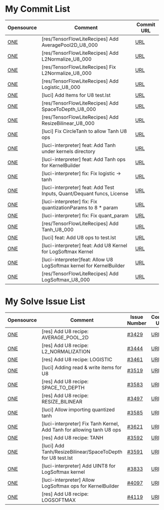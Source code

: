 # My Commit List
|Opensource|Comment|Commit URL|
|-|-|-|
|[ONE](https://github.com/Samsung/ONE)|[res/TensorFlowLiteRecipes] Add AveragePool2D_U8_000|[URL](https://github.com/Samsung/ONE/commit/b9407ca621000728082645179a8ae6752f6ce911)|
|[ONE](https://github.com/Samsung/ONE)|[res/TensorFlowLiteRecipes] Add L2Normalize_U8_000|[URL](https://github.com/Samsung/ONE/commit/7c5f0cd9603f4d7687df945dd17ce4fd7f517956)|
|[ONE](https://github.com/Samsung/ONE)|[res/TensorFlowLiteRecipes] Fix L2Normalize_U8_000|[URL](https://github.com/Samsung/ONE/commit/f32d4fe2a0588c92d4f1ad04389d6f823d2478c1)|
|[ONE](https://github.com/Samsung/ONE)|[res/TensorFlowLiteRecipes] Add Logistic_U8_000|[URL](https://github.com/Samsung/ONE/commit/1908094b275ccc68808a11169ccfdb4fd1d0203f)|
|[ONE](https://github.com/Samsung/ONE)|[luci] Add Items for U8 test.lst|[URL](https://github.com/Samsung/ONE/commit/92a9662dd44a0b7223d91fcced15e5a818f1b516)|
|[ONE](https://github.com/Samsung/ONE)|[res/TensorFlowLiteRecipes] Add SpaceToDepth_U8_000|[URL](https://github.com/Samsung/ONE/commit/0c7387ec7780b4f761bd5826b0ef284a17e5d3c1)|
|[ONE](https://github.com/Samsung/ONE)|[res/TensorFlowLiteRecipes] Add ResizeBilinear_U8_000|[URL](https://github.com/Samsung/ONE/commit/ddc8c918f0c183962cc47bdcf400178bc0fb3c75)|
|[ONE](https://github.com/Samsung/ONE)|[luci] Fix CircleTanh to allow Tanh U8 ops|[URL](https://github.com/Samsung/ONE/commit/3d6361f2dc27dc2d83dfebc9dcdadc1b09e4f601)|
|[ONE](https://github.com/Samsung/ONE)|[luci-interpreter] feat: Add Tanh under kernels directory|[URL](https://github.com/Samsung/ONE/commit/9177a02315ef2f64ca74408a9493f34d793d9773)|
|[ONE](https://github.com/Samsung/ONE)|[luci-interpreter] feat: Add Tanh ops for KernelBuilder|[URL](https://github.com/Samsung/ONE/commit/c3814ad045f80705f2eb273216c762af4f425d4d)|
|[ONE](https://github.com/Samsung/ONE)|[luci-interpreter] fix: Fix logistic -> tanh|[URL](https://github.com/Samsung/ONE/commit/440e2911cf16a50e29d77c70dcd2bd5a707b2474)|
|[ONE](https://github.com/Samsung/ONE)|[luci-interpreter] feat: Add Test Inputs, Quant/Dequant funcs, License|[URL](https://github.com/Samsung/ONE/commit/c885c4f557f1caf3246c9f2ee107130e3c8b77eb)|
|[ONE](https://github.com/Samsung/ONE)|[luci-interpreter] fix: Fix quantizationParams to 8 * param|[URL](https://github.com/Samsung/ONE/commit/ca9014ac1bdefb81415214beb1f69761c34c89d6)|
|[ONE](https://github.com/Samsung/ONE)|[luci-interpreter] fix: Fix quant_param|[URL](https://github.com/Samsung/ONE/commit/3151f2235efc013f9557329838f8d198b7e556ff)|
|[ONE](https://github.com/Samsung/ONE)|[res/TensorFlowLiteRecipes] Add Tanh_U8_000|[URL](https://github.com/Samsung/ONE/commit/f943b320908b398dd5a4a1691b4f425ee3ea138a)|
|[ONE](https://github.com/Samsung/ONE)|[luci] feat: Add U8 ops to test.lst|[URL](https://github.com/Samsung/ONE/commit/6874100a5e32befb9c459c0aca62d836fa088655)|
|[ONE](https://github.com/Samsung/ONE)|[luci-interpreter] feat: Add U8 Kernel for LogSoftmax Kernel|[URL](https://github.com/Samsung/ONE/commit/6c5706a155ff1c204abb7c0b0593b988ecd612c7)|
|[ONE](https://github.com/Samsung/ONE)|[luci-interpreter]feat: Allow U8 LogSoftmax kernel for KernelBuilder|[URL](https://github.com/Samsung/ONE/commit/59d800b9c95a9fc81f2904cf3418befaaa7fb676)|
|[ONE](https://github.com/Samsung/ONE)|[res/TensorFlowLiteRecipes] Add LogSoftmax_U8_000|[URL](https://github.com/Samsung/ONE/commit/0cc8ceb5b65fef0bf33bc19d1adc55dd9f53de05)|


# My Solve Issue List
|Opensource|Comment|Issue Number|Commit URL|
|-|-|-|-|
|[ONE](https://github.com/Samsung/ONE)|[res] Add U8 recipe: AVERAGE_POOL_2D|[#3429](https://github.com/Samsung/ONE/issues/3429)|[URL](https://github.com/Samsung/ONE/commit/b9407ca621000728082645179a8ae6752f6ce911)|
|[ONE](https://github.com/Samsung/ONE)|[res] Add U8 recipe: L2_NORMALIZATION|[#3444](https://github.com/Samsung/ONE/issues/3444)|[URL](https://github.com/Samsung/ONE/commit/7c5f0cd9603f4d7687df945dd17ce4fd7f517956)|
|[ONE](https://github.com/Samsung/ONE)|[res] Add U8 recipe: LOGISTIC|[#3461](https://github.com/Samsung/ONE/issues/3461)|[URL](https://github.com/Samsung/ONE/commit/1908094b275ccc68808a11169ccfdb4fd1d0203f)|
|[ONE](https://github.com/Samsung/ONE)|[luci] Adding read & write items for U8|[#3519](https://github.com/Samsung/ONE/issues/3519)|[URL](https://github.com/Samsung/ONE/commit/92a9662dd44a0b7223d91fcced15e5a818f1b516)|
|[ONE](https://github.com/Samsung/ONE)|[res] Add U8 recipe: SPACE_TO_DEPTH|[#3583](https://github.com/Samsung/ONE/issues/3583)|[URL](https://github.com/Samsung/ONE/commit/https://github.com/Samsung/ONE/commit/0c7387ec7780b4f761bd5826b0ef284a17e5d3c1)|
|[ONE](https://github.com/Samsung/ONE)|[res] Add U8 recipe: RESIZE_BILINEAR|[#3497](https://github.com/Samsung/ONE/issues/3497)|[URL](https://github.com/Samsung/ONE/commit/ddc8c918f0c183962cc47bdcf400178bc0fb3c75)|
|[ONE](https://github.com/Samsung/ONE)|[luci] Allow importing quantized tanh|[#3585](https://github.com/Samsung/ONE/issues/3585)|[URL](https://github.com/Samsung/ONE/commit/3d6361f2dc27dc2d83dfebc9dcdadc1b09e4f601)|
|[ONE](https://github.com/Samsung/ONE)|[luci-interpreter] Fix Tanh Kernel, Add Tanh for allowing tanh U8 ops|[#3621](https://github.com/Samsung/ONE/issues/3621)|[URL](https://github.com/Samsung/ONE/commit/9177a02315ef2f64ca74408a9493f34d793d9773)|
|[ONE](https://github.com/Samsung/ONE)|[res] Add U8 recipe: TANH|[#3592](https://github.com/Samsung/ONE/issues/3592)|[URL](https://github.com/Samsung/ONE/commit/f943b320908b398dd5a4a1691b4f425ee3ea138a)|
|[ONE](https://github.com/Samsung/ONE)|[luci] Add Tanh/ResizeBilinear/SpaceToDepth for U8 test.lst|[#3591](https://github.com/Samsung/ONE/issues/3591)|[URL](https://github.com/Samsung/ONE/commit/6874100a5e32befb9c459c0aca62d836fa088655)|
|[ONE](https://github.com/Samsung/ONE)|[luci-interpreter] Add UINT8 for LogSoftmax kernel|[#3833](https://github.com/Samsung/ONE/issues/3833)|[URL](https://github.com/Samsung/ONE/commit/6c5706a155ff1c204abb7c0b0593b988ecd612c7)|
|[ONE](https://github.com/Samsung/ONE)|[luci-interpreter] Allow LogSoftmax ops for KernelBuilder|[#4097](https://github.com/Samsung/ONE/issues/4097)|[URL](https://github.com/Samsung/ONE/commit/59d800b9c95a9fc81f2904cf3418befaaa7fb676)|
|[ONE](https://github.com/Samsung/ONE)|[res] Add U8 recipe: LOGSOFTMAX|[#4119](https://github.com/Samsung/ONE/issues/4119)|[URL](https://github.com/Samsung/ONE/commit/0cc8ceb5b65fef0bf33bc19d1adc55dd9f53de05)|